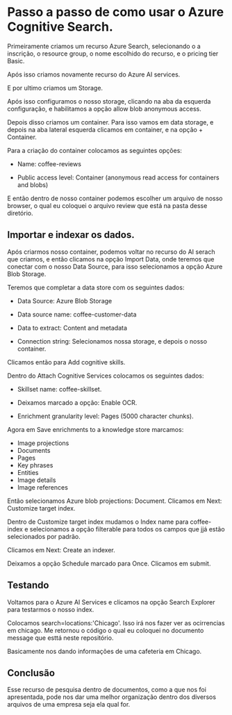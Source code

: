 # Passo a passo de como usar o Azure Cognitive Search.

Primeiramente criamos um recurso Azure Search, selecionando o a inscrição, o resource group, o nome escolhido do recurso, e o pricing tier Basic.

Após isso criamos novamente recurso do Azure AI services.

E por ultimo criamos um Storage.

Após isso configuramos o nosso storage, clicando na aba da esquerda configuração, e habilitamos a opção allow blob anonymous access.

Depois disso criamos um container. Para isso vamos em data storage, e depois na aba lateral esquerda clicamos em container, e na opção + Container.

Para a criação do container colocamos as seguintes opções:

- Name: coffee-reviews

- Public access level: Container (anonymous read access for containers and blobs)

E então dentro de nosso container podemos escolher um arquivo de nosso browser, o qual eu coloquei o arquivo review que está na pasta desse diretório.

## Importar e indexar os dados.

Após criarmos nosso container, podemos voltar no recurso do AI serach que criamos, e então clicamos na opção Import Data, onde teremos que conectar com o nosso Data Source, para isso selecionamos a opção Azure Blob Storage.

Teremos que completar a data store com os seguintes dados:

- Data Source: Azure Blob Storage

- Data source name: coffee-customer-data

- Data to extract: Content and metadata

- Connection string: Selecionamos nossa storage, e depois o nosso container.

Clicamos então para Add cognitive skills.

Dentro do Attach Cognitive Services colocamos os seguintes dados:

- Skillset name: coffee-skillset.

- Deixamos marcado a opção: Enable OCR.

- Enrichment granularity level: Pages (5000 character chunks).

Agora em Save enrichments to a knowledge store marcamos:

- Image projections
- Documents
- Pages
- Key phrases
- Entities
- Image details
- Image references

Então selecionamos Azure blob projections: Document. Clicamos em Next: Customize target index.

Dentro de Customize target index mudamos o Index name para coffee-index e selecionamos a opção filterable para todos os campos que jjá estão selecionados por padrão.

Clicamos em Next: Create an indexer.

Deixamos a opção Schedule marcado para Once. Clicamos em submit.

## Testando

Voltamos para o Azure AI Services e clicamos na opção Search Explorer para testarmos o nosso index.

Colocamos search=locations:'Chicago'. Isso irá nos fazer ver as ocirrencias em chicago. Me retornou o código o qual eu coloquei no documento message que esttá neste repositório.


Basicamente nos dando informações de uma cafeteria em Chicago.


## Conclusão

Esse recurso de pesquisa dentro de documentos, como a que nos foi apresentada, pode nos dar uma melhor organização dentro dos diversos arquivos de uma empresa seja ela qual for.









